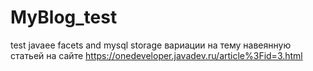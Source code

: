 # MyBlog_test
test javaee facets and mysql storage
вариации на тему навеянную статьей на сайте https://onedeveloper.javadev.ru/article%3Fid=3.html
